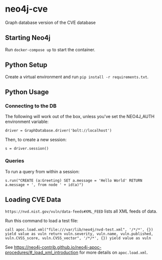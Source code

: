 # neo4j-cve
Graph database version of the CVE database

## Starting Neo4j

Run `docker-compose up` to start the container.

## Python Setup

Create a virtual environment and run `pip install -r requirements.txt`.

## Python Usage

### Connecting to the DB

The following will work out of the box, unless you've set the NEO4J_AUTH
environment variable:

```driver = GraphDatabase.driver('bolt://localhost')```

Then, to create a new session:

```s = driver.session()```

### Queries

To run a query from within a session:

```s.run("CREATE (a:Greeting) SET a.message = 'Hello World' RETURN a.message + ', from node ' + id(a)")```

## Loading CVE Data

`https://nvd.nist.gov/vuln/data-feeds#XML_FEED` lists all XML feeds of data.

Run this command to load a test file:

```call apoc.load.xml("file:///var/lib/neo4j/nvd-test.xml", '/*/*', {}) yield value as vuln return vuln.severity, vuln.name, vuln.published, vuln.CVSS_score, vuln.CVSS_vector", '/*/*', {}) yield value as vuln```

See https://neo4j-contrib.github.io/neo4j-apoc-procedures/#_load_xml_introduction
for more details on `apoc.load.xml`.
